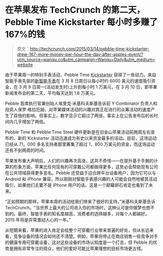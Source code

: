 # 在苹果发布 TechCrunch 的第二天，Pebble Time Kickstarter 每小时多赚了 167%的钱

> 原文：<http://techcrunch.com/2015/03/14/pebble-time-kickstarter-drew-167-more-money-per-hour-the-day-after-apples-event/?utm_source=wanqu.co&utm_campaign=Wanqu+Daily&utm_medium=website>

由于苹果周一的特别手表活动，Pebble Time [Kickstarter](https://www.kickstarter.com/projects/597507018/pebble-time-awesome-smartwatch-no-compromises) 获得了一些动力。来自智能手表先驱的[新智能手表](https://beta.techcrunch.com/2015/02/24/pebble-time/#tmhmdj:RGuV)在 3 月 8 日周日以每小时约 6000 美元的速度吸引资金，在 3 月 9 日周一(活动发生时)上升到每小时 1 万美元，在 3 月 10 日，即苹果新闻发布会的第二天，平均每天达到 1.6 万美元。

Pebble 首席执行官兼创始人埃里克·米基科夫斯基告诉前 Y Combinator 负责人和投资人保罗·格拉厄姆，对苹果媒体活动的兴趣对其正在进行的众筹活动的速度产生了双倍的影响，但事实上，数字显示它超过了两倍，事实上在公告发布后的长时间内几乎增加了两倍。

Pebble Time 和 Pebble Time Steel 硬件更新是在旧金山苹果活动前两周左右宣布的，新的 Kickstarter 活动迅速成为有史以来资金最多的活动。目前，这场运动已经从 71，000 多名支持者那里筹集了超过 1，800 万美元的资金，而这场运动还有不到两周的时间。

苹果发布重大声明后，人们的兴趣再次高涨，这并不奇怪——在提升基于手腕的计算的形象方面，苹果比任何现有的可穿戴公司都做得更多，这势必会帮助现有公司在公共领域获得更多恶名。Pebble 还受益于迎合跨平台设备用户，因为它可以与 Android 和 iPhone 兼容，所以刚刚对智能手表感兴趣的人可能会自然地被其活动吸引，如果他们主要不是 iPhone 用户的话。这是一个颠簸卵石肯定也看到了未来。

“正如预期的那样，苹果本周的活动给我们带来了很好的支持，”米基科夫斯基告诉 TechCrunch。“当世界上最大的公司进入你的市场时，这种认可是你做梦也想不到的。最终，智能手表的知名度越高，消费者的选择越多，对每个人都越好。2015 年将是异常激动人心的一年。”

从短期来看，苹果的进入肯定会给整个可穿戴行业带来普遍的好处，但从长远来看，竞争设备的情况会如何还不清楚。例如，苹果将停止在商店销售一些竞争对手的健康专用可穿戴设备，这对这些设备的市场认知度是一个打击，但 Pebble 的优势是拥有非常专注的观众，他们的爱好可能比苹果理想的目标市场更古怪。
